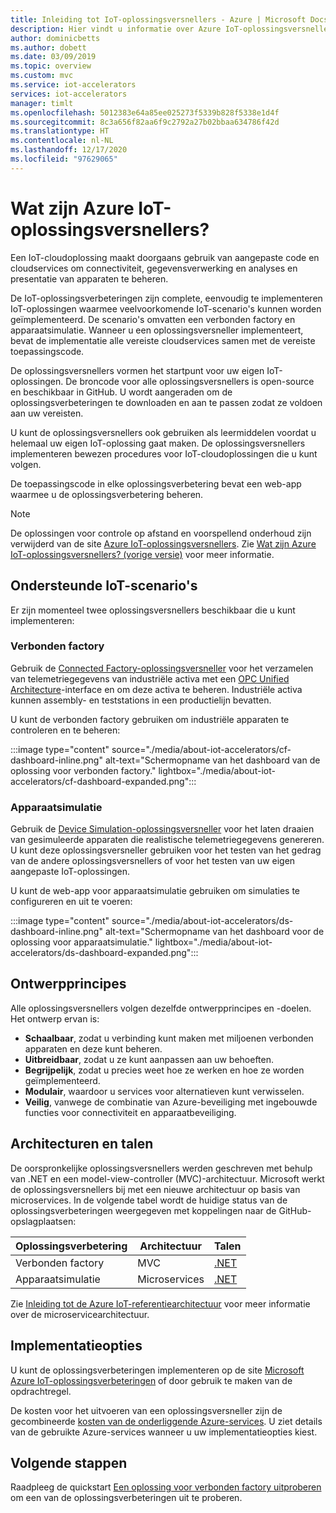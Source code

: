 ```yaml
---
title: Inleiding tot IoT-oplossingsversnellers - Azure | Microsoft Docs
description: Hier vindt u informatie over Azure IoT-oplossingsversnellers. IoT-oplossingsversnellers zijn volledige, end-to-end, kant-en-klare IoT-oplossingen.
author: dominicbetts
ms.author: dobett
ms.date: 03/09/2019
ms.topic: overview
ms.custom: mvc
ms.service: iot-accelerators
services: iot-accelerators
manager: timlt
ms.openlocfilehash: 5012383e64a85ee025273f5339b828f5338e1d4f
ms.sourcegitcommit: 8c3a656f82aa6f9c2792a27b02bbaa634786f42d
ms.translationtype: HT
ms.contentlocale: nl-NL
ms.lasthandoff: 12/17/2020
ms.locfileid: "97629065"
---
```

# <a name="what-are-azure-iot-solution-accelerators"></a>Wat zijn Azure IoT-oplossingsversnellers?

Een IoT-cloudoplossing maakt doorgaans gebruik van aangepaste code en cloudservices om connectiviteit, gegevensverwerking en analyses en presentatie van apparaten te beheren.

De IoT-oplossingsverbeteringen zijn complete, eenvoudig te implementeren IoT-oplossingen waarmee veelvoorkomende IoT-scenario's kunnen worden geïmplementeerd. De scenario's omvatten een verbonden factory en apparaatsimulatie. Wanneer u een oplossingsversneller implementeert, bevat de implementatie alle vereiste cloudservices samen met de vereiste toepassingscode.

De oplossingsversnellers vormen het startpunt voor uw eigen IoT-oplossingen. De broncode voor alle oplossingsversnellers is open-source en beschikbaar in GitHub. U wordt aangeraden om de oplossingsverbeteringen te downloaden en aan te passen zodat ze voldoen aan uw vereisten.

U kunt de oplossingsversnellers ook gebruiken als leermiddelen voordat u helemaal uw eigen IoT-oplossing gaat maken. De oplossingsversnellers implementeren bewezen procedures voor IoT-cloudoplossingen die u kunt volgen.

De toepassingscode in elke oplossingsverbetering bevat een web-app waarmee u de oplossingsverbetering beheren.

> [!NOTE]
> De oplossingen voor controle op afstand en voorspellend onderhoud zijn verwijderd van de site [Azure IoT-oplossingsversnellers](https://www.azureiotsolutions.com/Accelerators). Zie [Wat zijn Azure IoT-oplossingsversnellers? (vorige versie)](/previous-versions/azure/iot-accelerators/about-iot-accelerators) voor meer informatie.

## <a name="supported-iot-scenarios"></a>Ondersteunde IoT-scenario's

Er zijn momenteel twee oplossingsversnellers beschikbaar die u kunt implementeren:

### <a name="connected-factory"></a>Verbonden factory

Gebruik de [Connected Factory-oplossingsversneller](iot-accelerators-connected-factory-features.md) voor het verzamelen van telemetriegegevens van industriële activa met een [OPC Unified Architecture](https://opcfoundation.org/about/opc-technologies/opc-ua/)-interface en om deze activa te beheren. Industriële activa kunnen assembly- en teststations in een productielijn bevatten.

U kunt de verbonden factory gebruiken om industriële apparaten te controleren en te beheren:

:::image type="content" source="./media/about-iot-accelerators/cf-dashboard-inline.png" alt-text="Schermopname van het dashboard van de oplossing voor verbonden factory." lightbox="./media/about-iot-accelerators/cf-dashboard-expanded.png":::

### <a name="device-simulation"></a>Apparaatsimulatie

Gebruik de [Device Simulation-oplossingsversneller](iot-accelerators-device-simulation-overview.md) voor het laten draaien van gesimuleerde apparaten die realistische telemetriegegevens genereren. U kunt deze oplossingsversneller gebruiken voor het testen van het gedrag van de andere oplossingsversnellers of voor het testen van uw eigen aangepaste IoT-oplossingen.

U kunt de web-app voor apparaatsimulatie gebruiken om simulaties te configureren en uit te voeren:

:::image type="content" source="./media/about-iot-accelerators/ds-dashboard-inline.png" alt-text="Schermopname van het dashboard voor de oplossing voor apparaatsimulatie." lightbox="./media/about-iot-accelerators/ds-dashboard-expanded.png":::

## <a name="design-principles"></a>Ontwerpprincipes

Alle oplossingsversnellers volgen dezelfde ontwerpprincipes en -doelen. Het ontwerp ervan is:

* **Schaalbaar**, zodat u verbinding kunt maken met miljoenen verbonden apparaten en deze kunt beheren.
* **Uitbreidbaar**, zodat u ze kunt aanpassen aan uw behoeften.
* **Begrijpelijk**, zodat u precies weet hoe ze werken en hoe ze worden geïmplementeerd.
* **Modulair**, waardoor u services voor alternatieven kunt verwisselen.
* **Veilig**, vanwege de combinatie van Azure-beveiliging met ingebouwde functies voor connectiviteit en apparaatbeveiliging.

## <a name="architectures-and-languages"></a>Architecturen en talen

De oorspronkelijke oplossingsversnellers werden geschreven met behulp van .NET en een model-view-controller (MVC)-architectuur. Microsoft werkt de oplossingsversnellers bij met een nieuwe architectuur op basis van microservices. In de volgende tabel wordt de huidige status van de oplossingsverbeteringen weergegeven met koppelingen naar de GitHub-opslagplaatsen:

| Oplossingsverbetering   | Architectuur  | Talen     |
| ---------------------- | ------------- | ------------- |
| Verbonden factory      | MVC           | [.NET](https://github.com/Azure/azure-iot-connected-factory)          |
| Apparaatsimulatie      | Microservices | [.NET](https://github.com/Azure/device-simulation-dotnet)          |

Zie [Inleiding tot de Azure IoT-referentiearchitectuur](/azure/architecture/reference-architectures/iot/) voor meer informatie over de microservicearchitectuur.

## <a name="deployment-options"></a>Implementatieopties

U kunt de oplossingsverbeteringen implementeren op de site [Microsoft Azure IoT-oplossingsverbeteringen](https://www.azureiotsolutions.com/Accelerators#) of door gebruik te maken van de opdrachtregel.

De kosten voor het uitvoeren van een oplossingsversneller zijn de gecombineerde [kosten van de onderliggende Azure-services](https://azure.microsoft.com/pricing). U ziet details van de gebruikte Azure-services wanneer u uw implementatieopties kiest.

## <a name="next-steps"></a>Volgende stappen

Raadpleeg de quickstart [Een oplossing voor verbonden factory uitproberen](quickstart-connected-factory-deploy.md) om een van de oplossingsverbeteringen uit te proberen.
